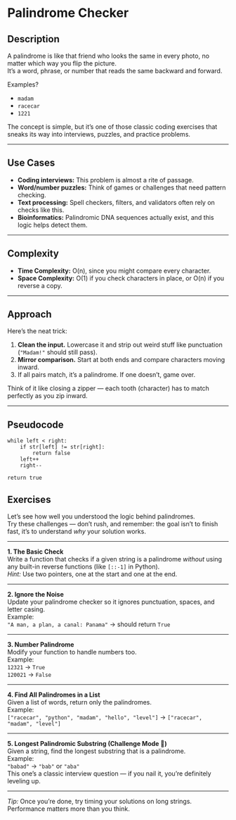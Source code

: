 # Palindrome Checker  

## Description  
A palindrome is like that friend who looks the same in every photo, no matter which way you flip the picture.  
It’s a word, phrase, or number that reads the same backward and forward.  

Examples?  
- `madam`  
- `racecar`  
- `1221`  

The concept is simple, but it’s one of those classic coding exercises that sneaks its way into interviews, puzzles, and practice problems.  

---

## Use Cases  
- **Coding interviews:** This problem is almost a rite of passage.  
- **Word/number puzzles:** Think of games or challenges that need pattern checking.  
- **Text processing:** Spell checkers, filters, and validators often rely on checks like this.  
- **Bioinformatics:** Palindromic DNA sequences actually exist, and this logic helps detect them.  

---

## Complexity  
- **Time Complexity:** O(n), since you might compare every character.  
- **Space Complexity:** O(1) if you check characters in place, or O(n) if you reverse a copy.  

---

## Approach  
Here’s the neat trick:  

1. **Clean the input.** Lowercase it and strip out weird stuff like punctuation (`"Madam!"` should still pass).  
2. **Mirror comparison.** Start at both ends and compare characters moving inward.  
3. If all pairs match, it’s a palindrome. If one doesn’t, game over.  

Think of it like closing a zipper — each tooth (character) has to match perfectly as you zip inward.  

---

## Pseudocode
```  
while left < right:
    if str[left] != str[right]:
        return false
    left++
    right--

return true
```

##  Exercises

Let’s see how well you understood the logic behind palindromes.  
Try these challenges — don’t rush, and remember: the goal isn’t to finish fast, it’s to understand *why* your solution works.

---

**1. The Basic Check**  
Write a function that checks if a given string is a palindrome *without* using any built-in reverse functions (like `[::-1]` in Python).  
*Hint:* Use two pointers, one at the start and one at the end.

---

**2. Ignore the Noise**  
Update your palindrome checker so it ignores punctuation, spaces, and letter casing.  
Example:  
`"A man, a plan, a canal: Panama"` → should return `True`

---

**3. Number Palindrome**  
Modify your function to handle numbers too.  
Example:  
`12321` → `True`  
`120021` → `False`

---

**4. Find All Palindromes in a List**  
Given a list of words, return only the palindromes.  
Example:  
`["racecar", "python", "madam", "hello", "level"]` → `["racecar", "madam", "level"]`

---

**5. Longest Palindromic Substring (Challenge Mode 🧠)**  
Given a string, find the longest substring that is a palindrome.  
Example:  
`"babad"` → `"bab"` or `"aba"`  
This one’s a classic interview question — if you nail it, you’re definitely leveling up.

---

 *Tip:* Once you’re done, try timing your solutions on long strings. Performance matters more than you think.